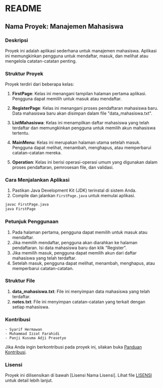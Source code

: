 
# README

## Nama Proyek: Manajemen Mahasiswa

### Deskripsi

Proyek ini adalah aplikasi sederhana untuk manajemen mahasiswa. Aplikasi ini memungkinkan pengguna untuk mendaftar, masuk, dan melihat atau mengelola catatan-catatan penting.

### Struktur Proyek

Proyek terdiri dari beberapa kelas:

1. **FirstPage**: Kelas ini menangani tampilan halaman pertama aplikasi. Pengguna dapat memilih untuk masuk atau mendaftar.

2. **RegisterPage**: Kelas ini menangani proses pendaftaran mahasiswa baru. Data mahasiswa baru akan disimpan dalam file "data_mahasiswa.txt".

3. **ListMahasiswa**: Kelas ini menampilkan daftar mahasiswa yang telah terdaftar dan memungkinkan pengguna untuk memilih akun mahasiswa tertentu.

4. **MainMenu**: Kelas ini merupakan halaman utama setelah masuk. Pengguna dapat melihat, menambah, menghapus, atau memperbarui catatan-catatan mereka.

5. **Operation**: Kelas ini berisi operasi-operasi umum yang digunakan dalam proses pendaftaran, pemrosesan file, dan validasi.

### Cara Menjalankan Aplikasi

1. Pastikan Java Development Kit (JDK) terinstal di sistem Anda.
2. Compile dan jalankan `FirstPage.java` untuk memulai aplikasi.

```bash
javac FirstPage.java
java FirstPage
```

### Petunjuk Penggunaan

1. Pada halaman pertama, pengguna dapat memilih untuk masuk atau mendaftar.
2. Jika memilih mendaftar, pengguna akan diarahkan ke halaman pendaftaran. Isi data mahasiswa baru dan klik "Register".
3. Jika memilih masuk, pengguna dapat memilih akun dari daftar mahasiswa yang telah terdaftar.
4. Setelah masuk, pengguna dapat melihat, menambah, menghapus, atau memperbarui catatan-catatan.

### Struktur File

1. **data_mahasiswa.txt**: File ini menyimpan data mahasiswa yang telah terdaftar.
2. **notes.txt**: File ini menyimpan catatan-catatan yang terkait dengan setiap mahasiswa.

### Kontribusi
    - Syarif Hermawan  
	- Muhammad Izzat Farahidi  
	- Panji Kusuma Adji Prasetyo
Jika Anda ingin berkontribusi pada proyek ini, silakan buka [Panduan Kontribusi](CONTRIBUTING.md).

### Lisensi

Proyek ini dilisensikan di bawah [Lisensi Nama Lisensi]. Lihat file [LISENSI](LISENSI.md) untuk detail lebih lanjut.